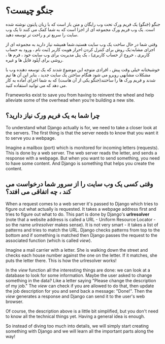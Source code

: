 # جنگو چیست؟

جنگو (جَنگو) یک فریم ورک تحت وب رایگان و متن باز است که با زبان پایتون نوشته شده است. یک وب فریم ورک مجموعه ای از اجزا است که به شما کمک می کنند تا یک وب سایت را سریع تر و راحت تر توسعه دهید.

وقتی شما در حال ساخت یک وب سایت هستید،شما همیشه نیاز دارید به مجموعه ای از اجزای مشابه:یک روش برای کنترل کردن احراز هویت کاربر (ثبت نام ، ورود به حساب کاربری ، خروج از حساب کاربری) ، یک پنل مدیریت برای وب سایت خود ، فرم ها ، روشی برای آپلود فایل ها و غیره.

خوشبختانه خیلی وقت پیش ، افرادی متوجه این موضوع شدند که یک توسعه دهنده وب با مشکلات مشابهی روبرو می شود هنگام ساختن یک سایت جدید ، بنابر این آن ها تیم شدند و فریم ورک ها را ساختند(جنگو یکی از آن هاست) که به شما اجزای آماده به کار می دهد که می توانید استفاده کنید.

Frameworks exist to save you from having to reinvent the wheel and help alleviate some of the overhead when you’re building a new site.

## چرا شما به یک فریم ورک نیاز دارید؟

To understand what Django actually is for, we need to take a closer look at the servers. The first thing is that the server needs to know that you want it to serve you a webpage.

Imagine a mailbox (port) which is monitored for incoming letters (requests). This is done by a web server. The web server reads the letter, and sends a response with a webpage. But when you want to send something, you need to have some content. And Django is something that helps you create the content.

## وقتی کسی یک وب سایت را از سرور شما درخواست می کند ، چه اتفاقی می افتد؟

When a request comes to a web server it's passed to Django which tries to figure out what actually is requested. It takes a webpage address first and tries to figure out what to do. This part is done by Django's **urlresolver** (note that a website address is called a URL - Uniform Resource Locator - so the name *urlresolver* makes sense). It is not very smart - it takes a list of patterns and tries to match the URL. Django checks patterns from top to the bottom and if something is matched then Django passes the request to the associated function (which is called *view*).

Imagine a mail carrier with a letter. She is walking down the street and checks each house number against the one on the letter. If it matches, she puts the letter there. This is how the urlresolver works!

In the *view* function all the interesting things are done: we can look at a database to look for some information. Maybe the user asked to change something in the data? Like a letter saying "Please change the description of my job." The *view* can check if you are allowed to do that, then update the job description for you and send back a message: "Done!". Then the *view* generates a response and Django can send it to the user's web browser.

Of course, the description above is a little bit simplified, but you don't need to know all the technical things yet. Having a general idea is enough.

So instead of diving too much into details, we will simply start creating something with Django and we will learn all the important parts along the way!